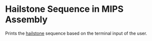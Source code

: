 # Hailstone Sequence in MIPS Assembly

Prints the [hailstone](https://mathworld.wolfram.com/HailstoneNumber.html) sequence based on the terminal input of the user.
